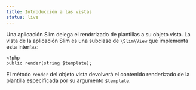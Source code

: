 ```yaml
---
title: Introducción a las vistas
status: live
---
```


Una aplicación Slim delega el rendrrizado de plantillas a su objeto vista. 
La vista de la aplicación Slim es una subclase de `\Slim\View` que implementa
esta interfaz:

    <?php
    public render(string $template);

El método `render` del objeto vista devolverá el contenido renderizado de la 
plantilla especificada por su argumento `$template`.
 